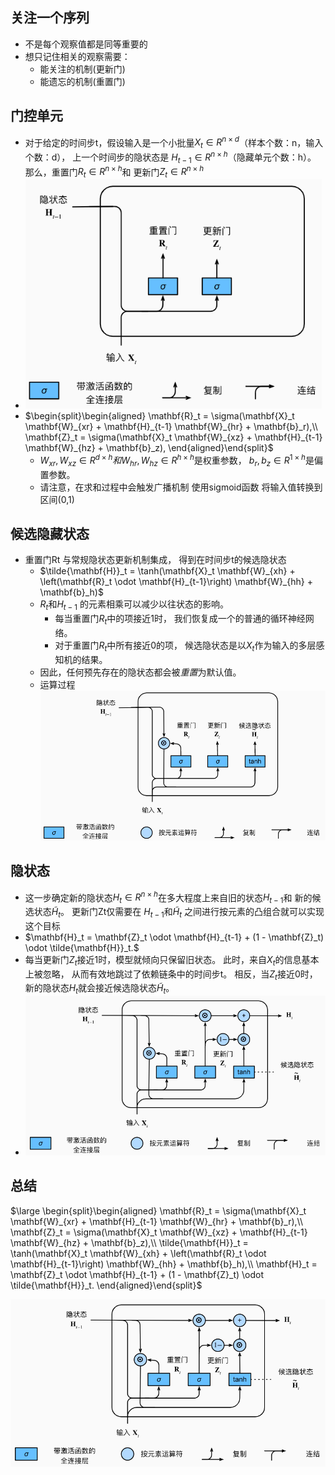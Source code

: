## 关注一个序列

- 不是每个观察值都是同等重要的
- 想只记住相关的观察需要：
  - 能关注的机制(更新门)
  - 能遗忘的机制(重置门)

## 门控单元

- 对于给定的时间步t，假设输入是一个小批量$X_t∈R^{n×d}$（样本个数：n，输入个数：d）， 上一个时间步的隐状态是 $H_{t−1}∈R^{n×h}$（隐藏单元个数：h）。 那么，重置门$R_t∈R^{n×h}$和 更新门$Z_t∈R^{n×h}$
-  <img src="img/1.png" alt="1" style="zoom: 80%;" />
- $\begin{split}\begin{aligned}
  \mathbf{R}_t = \sigma(\mathbf{X}_t \mathbf{W}_{xr} + \mathbf{H}_{t-1} \mathbf{W}_{hr} + \mathbf{b}_r),\\
  \mathbf{Z}_t = \sigma(\mathbf{X}_t \mathbf{W}_{xz} + \mathbf{H}_{t-1} \mathbf{W}_{hz} + \mathbf{b}_z),
  \end{aligned}\end{split}$
  - $W_{xr},W_{xz}∈R^{d×h} 和W_{hr},W_{hz}∈R^{h×h}$是权重参数， $b_r,b_z∈R^{1×h}$是偏置参数。 
  - 请注意，在求和过程中会触发广播机制 使用sigmoid函数 将输入值转换到区间(0,1)

## 候选隐藏状态

- 重置门Rt 与常规隐状态更新机制集成， 得到在时间步t的候选隐状态
  - $\tilde{\mathbf{H}}_t = \tanh(\mathbf{X}_t \mathbf{W}_{xh} + \left(\mathbf{R}_t \odot \mathbf{H}_{t-1}\right) \mathbf{W}_{hh} + \mathbf{b}_h)$
  - $R_t$和$H_{t−1}$ 的元素相乘可以减少以往状态的影响。
    -  每当重置门$R_t$中的项接近1时， 我们恢复成一个的普通的循环神经网络。 
    - 对于重置门$R_t$中所有接近0的项， 候选隐状态是以$X_t$作为输入的多层感知机的结果。 
  - 因此，任何预先存在的隐状态都会被*重置*为默认值。
  - 运算过程<img src="img/2.png" alt="2" style="zoom:67%;" />

## 隐状态

- 这一步确定新的隐状态$H_t∈R^{n×h}$在多大程度上来自旧的状态$H_{t−1}$和 新的候选状态$\tilde H_t$。 更新门Zt仅需要在 $H_{t−1}$和$\tilde H_t$ 之间进行按元素的凸组合就可以实现这个目标
- $\mathbf{H}_t = \mathbf{Z}_t \odot \mathbf{H}_{t-1}  + (1 - \mathbf{Z}_t) \odot \tilde{\mathbf{H}}_t.$
- 每当更新门$Z_t$接近1时，模型就倾向只保留旧状态。 此时，来自$X_t$的信息基本上被忽略， 从而有效地跳过了依赖链条中的时间步t。 相反，当$Z_t$接近0时， 新的隐状态$H_t$就会接近候选隐状态$\tilde H_t$。
- ![3](img/3.png)

## 总结

$\large \begin{split}\begin{aligned}
\mathbf{R}_t = \sigma(\mathbf{X}_t \mathbf{W}_{xr} + \mathbf{H}_{t-1} \mathbf{W}_{hr} + \mathbf{b}_r),\\
\mathbf{Z}_t = \sigma(\mathbf{X}_t \mathbf{W}_{xz} + \mathbf{H}_{t-1} \mathbf{W}_{hz} + \mathbf{b}_z),\\
\tilde{\mathbf{H}}_t = \tanh(\mathbf{X}_t \mathbf{W}_{xh} + \left(\mathbf{R}_t \odot \mathbf{H}_{t-1}\right) \mathbf{W}_{hh} + \mathbf{b}_h),\\
\mathbf{H}_t = \mathbf{Z}_t \odot \mathbf{H}_{t-1}  + (1 - \mathbf{Z}_t) \odot \tilde{\mathbf{H}}_t.
\end{aligned}\end{split}$

![3](img/3.png)

